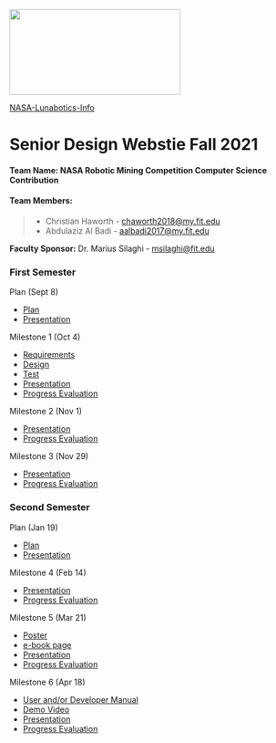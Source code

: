 <img src="https://www.nasa.gov/sites/default/files/thumbnails/image/nasa-logo-web-rgb.jpg"
     width ="300"
     height="150" />
     
[NASA-Lunabotics-Info](https://www.nasa.gov/content/lunabotics-information)
# Senior Design Webstie Fall 2021

#### **Team Name:** NASA Robotic Mining Competition Computer Science Contribution

#### Team Members:

>* Christian Haworth - chaworth2018@my.fit.edu
>* Abdulaziz Al Badi - aalbadi2017@my.fit.edu

**Faculty Sponsor:** Dr. Marius Silaghi - msilaghi@fit.edu

### First Semester

Plan (Sept 8)
* [Plan](https://drive.google.com/file/d/1_8q7mM-AACsWwGsIJsFEBiUEi4ok_QaE/view?usp=sharing)
* [Presentation](https://docs.google.com/presentation/d/1JdSLupcBhTeaAkCFKRA5VnPsDwXsxjjS/edit?usp=sharing&ouid=109925097899709774878&rtpof=true&sd=true)


Milestone 1 (Oct 4)
* [Requirements](https://docs.google.com/document/d/1pzu0VMk5pqB112BviQ9ZjfuQzv4lHs_A_5FeNchNzC8/edit?usp=sharing)
* [Design](https://docs.google.com/document/d/1JJw86_0Xgq4yMErXI_XOkI967VWaRSXoxfOLcvU-xQk/edit?usp=sharing)
* [Test](https://docs.google.com/document/d/1uuGmSTT17d-m7KtJD4fh3sV6-3Pf5d93/edit?usp=sharing&ouid=109925097899709774878&rtpof=true&sd=true)
* [Presentation](https://docs.google.com/presentation/d/1RNreUQcYFDkCLwyrRO-obXabLZfjq5ho/edit?usp=sharing&ouid=109925097899709774878&rtpof=true&sd=true)
* [Progress Evaluation](https://drive.google.com/file/d/14saIfd3R8t7eTu4E9v6WsFuztQyYhe6o/view?usp=sharing)

Milestone 2 (Nov 1)
* [Presentation](https://docs.google.com/presentation/d/1tCnLDUUATNTA00BX779tAzp4KgIftkou88k8YIOdcQo/edit?usp=sharing)
* [Progress Evaluation](https://drive.google.com/file/d/1GMDec8dOaU8PLBqWeU1Ex_ALoW_wiOAZ/view?usp=sharing)

Milestone 3 (Nov 29)
* [Presentation](https://docs.google.com/presentation/d/1ARBAIcXi8JPS8fdZl3_nFDy8NYbRSX2bpr-v6kFYFmU/edit?usp=sharing)
* [Progress Evaluation](https://drive.google.com/file/d/1YU9WYfof3olKYBcU1gs4x_I4-LCM-49e/view?usp=sharing)


### Second Semester

Plan (Jan 19)
* [Plan](https://docs.google.com/document/d/1uEBNob96Yt55p2NwEaaUAUZESVers9gfYkPmtQ4KDxQ/edit?usp=sharing)
* [Presentation](url)

Milestone 4 (Feb 14)
* [Presentation](url)
* [Progress Evaluation](url)

Milestone 5 (Mar 21)
* [Poster](url)
* [e-book page](url)
* [Presentation](url)
* [Progress Evaluation](url)

Milestone 6 (Apr 18)
* [User and/or Developer Manual](url)
* [Demo Video](url)
* [Presentation](url)
* [Progress Evaluation](url)
